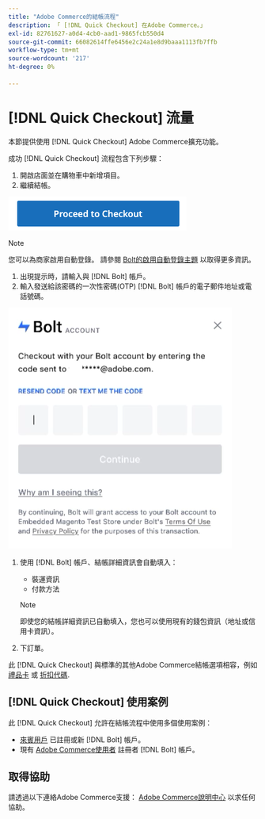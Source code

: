 ```yaml
---
title: "Adobe Commerce的結帳流程"
description: 「 [!DNL Quick Checkout] 在Adobe Commerce。」
exl-id: 82761627-a0d4-4cb0-aad1-9865fcb550d4
source-git-commit: 66082614ffe6456e2c24a1e8d9baaa1113fb7ffb
workflow-type: tm+mt
source-wordcount: '217'
ht-degree: 0%

---
```


# [!DNL Quick Checkout] 流量

本節提供使用 [!DNL Quick Checkout] Adobe Commerce擴充功能。

成功 [!DNL Quick Checkout] 流程包含下列步驟：

1. 開啟店面並在購物車中新增項目。
1. 繼續結帳。

![結帳](assets/proceed-checkout.png)

>[!NOTE]
>
> 您可以為商家啟用自動登錄。 請參閱 [Bolt的啟用自動登錄主題](https://help.bolt.com/products/embedded/direct-api/auto-login/) 以取得更多資訊。

1. 出現提示時，請輸入與 [!DNL Bolt] 帳戶。
1. 輸入發送給該密碼的一次性密碼(OTP) [!DNL Bolt] 帳戶的電子郵件地址或電話號碼。

![OTP快顯視窗](assets/pop-up.png)

1. 使用 [!DNL Bolt] 帳戶、結帳詳細資訊會自動填入：

   - 裝運資訊
   - 付款方法

   >[!NOTE]
   >
   > 即使您的結帳詳細資訊已自動填入，您也可以使用現有的錢包資訊（地址或信用卡資訊）。

1. 下訂單。

此 [!DNL Quick Checkout] 與標準的其他Adobe Commerce結帳選項相容，例如 [禮品卡](https://docs.magento.com/user-guide/catalog/product-gift-card.html) 或 [折扣代碼](https://docs.magento.com/user-guide/marketing/price-rules-cart-coupon.html).

## [!DNL Quick Checkout] 使用案例

此 [!DNL Quick Checkout] 允許在結帳流程中使用多個使用案例：

- [來賓用戶](../quick-checkout/checkout-bolt.md) 已註冊或新 [!DNL Bolt] 帳戶。
- 現有 [Adobe Commerce使用者](../quick-checkout/checkout-adobe-commerce.md) 註冊者 [!DNL Bolt] 帳戶。

## 取得協助

請透過以下連絡Adobe Commerce支援： [Adobe Commerce說明中心](https://experienceleague.adobe.com/docs/commerce-knowledge-base/kb/overview.html) 以求任何協助。
